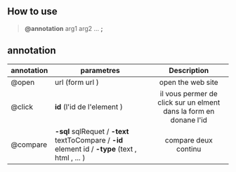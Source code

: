 ## How to use 
> **@annotation** arg1 arg2 ... **;** 

## annotation
| annotation   | parametres      | Description |
|--------------|-----------|:------------:|
|  @open     | url (form url ) | open the web site   |
|  @click      | **id** (l'id de l'element ) | il vous permer de click sur un elment dans la form en donane l'id |
| @compare      |  **-sql** sqlRequet  / **-text** textToCompare / **-id** element id  / **-type** (text , html , ... ) | compare deux continu     |